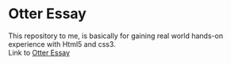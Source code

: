 # Otter Essay
This repository to me, is basically for gaining real world hands-on experience with Html5 and css3.<br/> 
Link to [Otter Essay](https://esther-anierobi.github.io/Otter-essay/)
